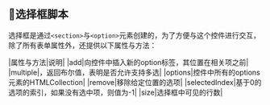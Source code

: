 ## :card_index:选择框脚本 ##

选择框是通过`<section>`与`<option>`元素创建的，为了方便与这个控件进行交互，除了所有表单属性外，还提供以下属性与方法：

|属性与方法|说明|
|add|向控件中插入新的option标签，其位置在相关项之前|
|multiple|，返回布尔值，表明是否允许支持多选|
|options|控件中所有的options元素的HTMLCollection|
|remove|移除给定位置的选项|
|selectedIndex|基于0的选项的索引，如果没有选中项，则值为-1|
|size|选择框中可见的行数|


